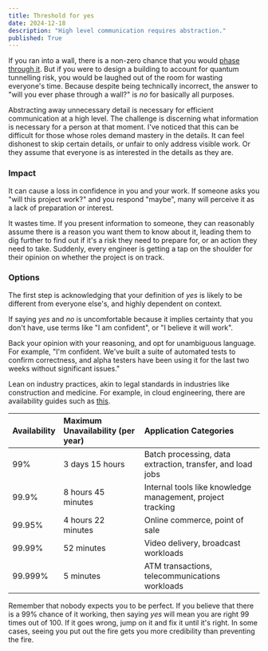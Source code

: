 ```yaml
---
title: Threshold for yes
date: 2024-12-18
description: "High level communication requires abstraction."
published: True
---
```


If you ran into a wall, there is a non-zero chance that you would [phase through it](https://en.wikipedia.org/wiki/Quantum_tunnelling).
But if you were to design a building to account for quantum tunnelling risk, you would be laughed out of the room for wasting everyone's time.
Because despite being technically incorrect, the answer to "will you ever phase through a wall?" is _no_ for basically all purposes.

Abstracting away unnecessary detail is necessary for efficient communication at a high level. The challenge is discerning what information
is necessary for a person at that moment. I've noticed that this can be difficult for those whose roles demand mastery in the details.
It can feel dishonest to skip certain details, or unfair to only address visible work. Or they assume that everyone is as interested in the details as they are.

### Impact

It can cause a loss in confidence in you and your work.
If someone asks you "will this project work?" and you respond "maybe", many will perceive it as a lack of preparation or interest.

It wastes time.
If you present information to someone, they can reasonably assume there is a reason you want them to know about it, leading them to dig further to
find out if it's a risk they need to prepare for, or an action they need to take. Suddenly, every engineer is getting a tap on the shoulder for
their opinion on whether the project is on track.

### Options

The first step is acknowledging that your definition of _yes_ is likely to be different from everyone else's, and highly dependent on context.

If saying _yes_ and _no_ is uncomfortable because it implies certainty that you don't have, use terms like "I am confident", or "I believe it will work".

Back your opinion with your reasoning, and opt for unambiguous language. For example, "I'm confident. We've built a suite of automated tests to confirm
correctness, and alpha testers have been using it for the last two weeks without significant issues."

Lean on industry practices, akin to legal standards in industries like construction and medicine. For example, in cloud engineering, there are
availability guides such as [this](https://docs.aws.amazon.com/wellarchitected/latest/reliability-pillar/availability.html).

| Availability | Maximum Unavailability (per year) | Application Categories                                     |
| :----------- | :-------------------------------- | :--------------------------------------------------------- |
| 99%          | 3 days 15 hours                   | Batch processing, data extraction, transfer, and load jobs |
| 99.9%        | 8 hours 45 minutes                | Internal tools like knowledge management, project tracking |
| 99.95%       | 4 hours 22 minutes                | Online commerce, point of sale                             |
| 99.99%       | 52 minutes                        | Video delivery, broadcast workloads                        |
| 99.999%      | 5 minutes                         | ATM transactions, telecommunications workloads             |

Remember that nobody expects you to be perfect. If you believe that there is a 99% chance of it working, then saying _yes_ will mean you are right 99 times out of 100. If it goes wrong, jump on it and fix it until it's right. In some cases, seeing you put out the fire gets you more credibility than preventing the fire.
